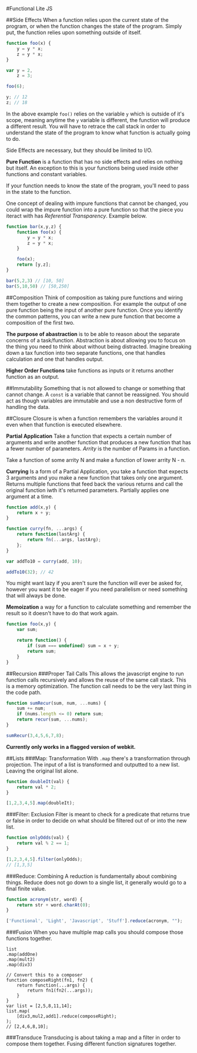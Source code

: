 #Functional Lite JS

##Side Effects
When a function relies upon the current state of the program, or when the function changes the state of the program. Simply put, the function relies upon something outside of itself. 

```javascript
function foo(x) {
	y = y * x;
	z = y * x;
}

var y = 2, 
	z = 3;

foo(6);

y; // 12
z; // 18
```

In the above example `foo()` relies on the variable `y` which is outside of it's scope, meaning anytime the `y` variable is different, the function will produce a different result. You will have to retrace the call stack in order to understand the state of the program to know what function is actually going to do.  

Side Effects are necessary, but they should be limited to I/O. 

**Pure Function** is a function that has no side effects and relies on nothing but itself. An exception to this is your functions being used inside other functions and constant variables.

If your function needs to know the state of the program, you'll need to pass in the state to the function. 

One concept of dealing with impure functions that cannot be changed, you could wrap the impure function into a pure function so that the piece you iteract with has _Referential Transparency_. Example below.

```javascript
function bar(x,y,z) {
	function foo(x) {
		y = y * x;
		z = y * x;
	}

	foo(x);
	return [y,z];
}

bar(5,2,3) // [10, 50]
bar(5,10,50) // [50,250]
```

##Composition
Think of composition as taking pure functions and wiring them together to create a new composition. For example the output of one pure function being the input of another pure function. Once you identify the common patterns, you can write a new pure function that become a composition of the first two.

**The purpose of abastraction** is to be able to reason about the separate concerns of a task/function. Abstraction is about allowing you to focus on the thing you need to think about without being distracted. Imagine breaking down a tax function into two separate functions, one that handles calculation and one that handles output. 

**Higher Order Functions** take functions as inputs or it returns another function as an output.

##Immutability
Something that is not allowed to change or something that cannot change. A `const` is a variable that cannot be reassigned. You should act as though variables are immutable and use a non destructive form of handling the data.


##Closure
Closure is when a function remembers the variables around it even when that function is executed elsewhere.  

**Partial Application**
Take a function that expects a certain number of arguments and write another function that produces a new function that has a fewer number of parameters. _Arrity_ is the number of Params in a function.

Take a function of some arrity N and make a function of lower arrity N - n.

**Currying**
Is a form of a Partial Application, you take a function that expects 3 arguments and you make a new function that takes only one argument. Returns multiple functions that feed back the various returns and call the original function iwth it's returned parameters. Partially applies one argument at a time. 

```javascript
function add(x,y) {
	return x + y;
}

function curry(fn, ...args) {
	return function(lastArg) {
		return fn(...args, lastArg);
	};
}

var addTo10 = curry(add, 10);

addTo10(32); // 42
```

You might want lazy if you aren't sure the function will ever be asked for, however you want it to be eager if you need parallelism or need something that will always be done. 

**Memoization** a way for a function to calculate something and remember the result so it doesn't have to do that work again. 

```javascript
function foo(x,y) {
	var sum;

	return function() {
		if (sum === undefined) sum = x + y;
		return sum;
	}
}
```

##Recursion
###Proper Tail Calls
This allows the javascript engine to run function calls recursively and allows the reuse of the same call stack. This is a memory optimization. The function call needs to be the very last thing in the code path. 

```javascript
function sumRecur(sum, num, ...nums) {
	sum += num;
	if (nums.length <= 0) return sum;
	return recur(sum, ...nums);
}

sumRecur(3,4,5,6,7,8);
```

**Currently only works in a flagged version of webkit.**

##Lists
###Map: Transformation
With `.map` there's a transformation through projection. The input of a list is transformed and outputted to a new list. Leaving the original list alone. 

```javascript
function doubleIt(val) {
	return val * 2;
}

[1,2,3,4,5].map(doubleIt);
```

###Filter: Exclusion
Filter is meant to check for a predicate that returns true or false in order to decide on what should be filtered out of or into the new list.

```javascript
function onlyOdds(val) {
	return val % 2 == 1;
}

[1,2,3,4,5].filter(onlyOdds);
// [1,3,5]
```

###Reduce: Combining
A reduction is fundamentally about combining things. Reduce does not go down to a single list, it generally would go to a final finite value.

```javascript
function acronym(str, word) {
	return str + word.charAt(0);
}

['Functional', 'Light', 'Javascript', 'Stuff'].reduce(acronym, "");
```

###Fusion
When you have multiple map calls you should compose those functions together. 

```
list
.map(addOne)
.map(mult2)
.map(div3)

// Convert this to a composer
function composeRight(fn1, fn2) {
	return function(...args) {
		return fn1(fn2(...args));
	}
}
var list = [2,5,8,11,14];
list.map(
	[div3,mul2,add1].reduce(composeRight);
);
// [2,4,6,8,10];
```

###Transduce
Transducing is about taking a map and a filter in order to compose them together. Fusing different function signatures together.
